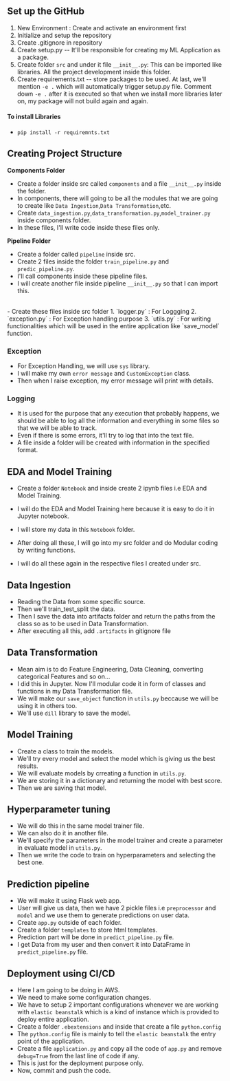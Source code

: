 ## Set up the GitHub
1. New Environment : Create and activate an environment first
2. Initialize and setup the repository
3. Create .gitignore in repository
4. Create setup.py -- It'll be responsible for creating my ML Application as a package.
5. Create folder `src` and under it file `__init__.py`: This can be imported like libraries. All the project development inside this folder.
6. Create requirements.txt -- store packages to be used. At last, we'll mention `-e .` which will automatically trigger setup.py file.
Comment down `-e .` after it is executed so that when we install more libraries later on, my package will not build again and again.

#### To install Libraries
- `pip install -r requiremnts.txt`

## Creating Project Structure
**Components Folder**
- Create a folder inside src called `components` and a file `__init__.py` inside the folder.
- In components, there will going to be all the modules that we are going to create like `Data Ingestion`,`Data Transformation`,etc.
- Create `data_ingestion.py`,`data_transformation.py`,`model_trainer.py` inside components folder.
- In these files, I'll write code inside these files only.

**Pipeline Folder**
- Create a folder called `pipeline` inside src.
- Create 2 files inside the folder `train_pipeline.py` and `predic_pipeline.py`.
- I'll call components inside these pipeline files.
- I will create another file inside pipeline `__init__.py` so that I can import this.

<br>
- Create these files inside src folder
    1. `logger.py` : For Loggging
    2. `exception.py` : For Exception handling purpose
    3. `utils.py` : For writing functionalities which will be used in the entire application like `save_model` function.


### Exception
- For Exception Handling, we will use `sys` library.
- I will make my own `error message` and `CustomException` class.
- Then when I raise exception, my error message will print with details.

### Logging
- It is used for the purpose that any execution that probably happens, we should be able to log all the information and everything in some files so that we will be able to track.
- Even if there is some errors, it'll try to log that into the text file.
- A file inside a folder will be created with information in the specified format.


## EDA and Model Training
- Create a folder `Notebook` and inside create 2 ipynb files i.e EDA and Model Training.
- I will do the EDA and Model Training here because it is easy to do it in Jupyter notebook.
- I will store my data in this `Notebook` folder.

- After doing all these, I will go into my src folder and do Modular coding by writing functions.
- I will do all these again in the respective files I created under src.

## Data Ingestion
- Reading the Data from some specific source.
- Then we'll train_test_split the data.
- Then I save the data into artifacts folder and return the paths from the class so as to be used in Data Transformation.
- After executing all this, add `.artifacts` in gitignore file

## Data Transformation
- Mean aim is to do Feature Engineering, Data Cleaning, converting categorical Features and so on...
- I did this in Jupyter. Now I'll modular code it in form of classes and functions in my Data Transformation file.
- We will make our `save_object` function in `utils.py` beccause we will be using it in others too.
- We'll use `dill` library to save the model.

## Model Training
- Create a class to train the models.
- We'll try every model and select the model which is giving us the best results.
- We will evaluate models by crreating a function in `utils.py`.
- We are storing it in a dictionary and returning the model with best score.
- Then we are saving that model.

## Hyperparameter tuning
- We will do this in the same model trainer file.
- We can also do it in another file.
- We'll specify the parameters in the model trainer and create a parameter in evaluate model in `utils.py`.
- Then we write the code to train on hyperparameters and selecting the best one.

## Prediction pipeline
- We will make it using Flask web app.
- User will give us data, then we have 2 pickle files i.e  `preprocessor` and `model` and we use them to generate predictions on user data.
- Create `app.py` outside of each folder.
- Create a folder `templates` to store html templates.
- Prediction part will be done in `predict_pipeline.py` file.
- I get Data from my user and then convert it into DataFrame in `predict_pipeline.py` file.

## Deployment using CI/CD
- Here I am going to be doing in AWS.
- We need to make some configuration changes.
- We have to setup 2 important configurations whenever we are working with `elastic beanstalk` which is a kind of instance which is provided to deploy entire application.
- Create a folder `.ebextensions` and inside that create a file `python.config`
- The `python.config` file is mainly to tell the `elastic beanstalk` the entry point of the application.
- Create a file `application.py` and copy all the code of `app.py` and remove `debug=True` from the last line of code if any.
- This is just for the deployment purpose only.
- Now, commit and push the code.